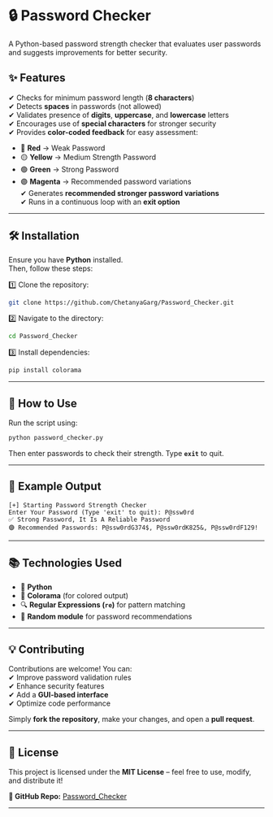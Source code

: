 # **🔒 Password Checker**  
A Python-based password strength checker that evaluates user passwords and suggests improvements for better security.

## **✨ Features**
✔ Checks for minimum password length (**8 characters**)  
✔ Detects **spaces** in passwords (not allowed)  
✔ Validates presence of **digits**, **uppercase**, and **lowercase** letters  
✔ Encourages use of **special characters** for stronger security  
✔ Provides **color-coded feedback** for easy assessment:  
   - 🔴 **Red** → Weak Password  
   - 🟡 **Yellow** → Medium Strength Password  
   - 🟢 **Green** → Strong Password  
   - 🟣 **Magenta** → Recommended password variations  
✔ Generates **recommended stronger password variations**  
✔ Runs in a continuous loop with an **exit option**  

---

## **🛠 Installation**
Ensure you have **Python** installed.  
Then, follow these steps:

1️⃣ Clone the repository:
   ```bash
   git clone https://github.com/ChetanyaGarg/Password_Checker.git
   ```
2️⃣ Navigate to the directory:
   ```bash
   cd Password_Checker
   ```
3️⃣ Install dependencies:
   ```bash
   pip install colorama
   ```

---

## **🚀 How to Use**
Run the script using:
```bash
python password_checker.py
```
Then enter passwords to check their strength. Type **`exit`** to quit.

---

## **📌 Example Output**
```
[+] Starting Password Strength Checker
Enter Your Password (Type 'exit' to quit): P@ssw0rd
✅ Strong Password, It Is A Reliable Password
🟣 Recommended Passwords: P@ssw0rdG374$, P@ssw0rdK825&, P@ssw0rdF129!
```

---

## **📚 Technologies Used**
- 🐍 **Python**
- 🎨 **Colorama** (for colored output)
- 🔍 **Regular Expressions (`re`)** for pattern matching
- 🎲 **Random module** for password recommendations  

---

## **💡 Contributing**
Contributions are welcome! You can:  
✔ Improve password validation rules  
✔ Enhance security features  
✔ Add a **GUI-based interface**  
✔ Optimize code performance  

Simply **fork the repository**, make your changes, and open a **pull request**.

---

## **📜 License**
This project is licensed under the **MIT License** – feel free to use, modify, and distribute it!  

**🔗 GitHub Repo:** [Password_Checker](https://github.com/ChetanyaGarg/Password_Checker)  

---
